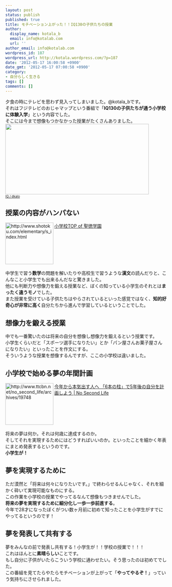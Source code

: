 ```yaml
---
layout: post
status: publish
published: true
title: モチベーション上がった！！IQ130の子供たちの授業
author:
  display_name: kotala_b
  email: info@kotalab.com
  url: ''
author_email: info@kotalab.com
wordpress_id: 187
wordpress_url: http://kotala.wordpress.com/?p=187
date: '2012-05-17 16:00:58 +0900'
date_gmt: '2012-05-17 07:00:58 +0900'
category:
- 自分らしく生きる
tags: []
comments: []
---
```

<p>夕食の時にテレビを思わず見入ってしまいました。@kotala_bです。<br />
それはフジテレビのおじゃマップという番組で「<strong>IQ130の子供たちが通う小学校に体験入学</strong>」という内容でした。<br />
そこには今まで想像もつかなかった授業がたくさんありました。<br />
<a href="https://kotalab.com/wp-content/uploads/iq.jpg" target="_blank"><img src="https://kotalab.com/wp-content/uploads/iq.jpg" alt="" title="iq" width="448" height="220" class="alignnone size-full wp-image-1118" /></a><br />
<span style="font-size:10px;"><a title="IQ" href="http://www.flickr.com/photos/dkalo/3031915016/" target="_blank">IQ / dkalo</a></span><br />
<!--more--></p>
<h2>授業の内容がハンパない</h2>
<p><a href="http://www.shotoku.com/elementary/s_index.html" target="_blank"><img title="小学校TOP of 聖徳学園" src="http://capture.heartrails.com/150x130?http://www.shotoku.com/elementary/s_index.html" alt="http://www.shotoku.com/elementary/s_index.html" width="150" height="130" align="left" /></a><a href="http://www.shotoku.com/elementary/s_index.html" title="小学校TOP of 聖徳学園" target="_blank">小学校TOP of 聖徳学園</a><br style="clear:both;" /><br />
中学生で習う<strong>数学</strong>の問題を解いたりや高校生で習うような<strong>漢文</strong>の読んだりと、こんなこと小学生でも出来るんだなと驚きました。<br />
他にも判断力や想像力を鍛える授業など、ぼくの知っている小学生のそれとは<strong>まったく違うモノ</strong>でした。<br />
また授業を受けている子供たちはやらされているといった感覚ではなく、<strong>知的好奇心が非常に高く</strong>自分たちから進んで学習しているということでした。</p>
<h2>想像力を鍛える授業</h2>
<p>中でも一番驚いたのは将来の自分を想像し想像力を鍛えるという授業です。<br />
小学生くらいだと「スポーツ選手になりたい」とか「パン屋さんお菓子屋さんになりたい」といったことを作文にする。<br />
そういうような授業を想像するんですが、ここの小学校は違いました。</p>
<h2>小学校で始める夢の年間計画</h2>
<p><a href="http://www.ttcbn.net/no_second_life/archives/19748" target="_blank"><img title="今年から本気出す人へ 「6本の柱」で5年後の自分を計画しよう | No Second Life" src="http://capture.heartrails.com/150x130?http://www.ttcbn.net/no_second_life/archives/19748" alt="http://www.ttcbn.net/no_second_life/archives/19748" width="150" height="130" align="left" /></a><a href="http://www.ttcbn.net/no_second_life/archives/19748" title="今年から本気出す人へ 「6本の柱」で5年後の自分を計画しよう | No Second Life" target="_blank">今年から本気出す人へ 「6本の柱」で5年後の自分を計画しよう | No Second Life</a><br style="clear:both;" /><br />
将来の夢は何か。それは何歳に達成するのか。<br />
そしてそれを実現するためにはどうすればいいのか。といったことを細かく年表にまとめ発表するというのです。<br />
<strong>小学生が！</strong></p>
<h2>夢を実現するために</h2>
<p>ただ漠然と「将来は何々になりたいです。」で終わらせるんじゃなく、それを細かく砕いて実現可能なものにする。<br />
この作業を小学校の授業でやってるなんて想像もつきませんでした。<br />
<strong>将来の夢を実現するために細分化し一歩一歩前進する</strong>。<br />
今年で28才になったぼくがつい数ヶ月前に初めて知ったことを小学生がすでにやってるというのです！</p>
<h2>夢を発表して共有する</h2>
<p>夢をみんなの前で発表し共有する！小学生が！！学校の授業で！！！<br />
これはほんとに<strong>素晴らしい</strong>ことです。<br />
もし自分に子供がいたらこういう学校に通わせたい。そう思ったのは初めてでした。<br />
この番組を見てたらやたらモチベーションが上がって「<strong>やってやるぞ！</strong>」っていう気持ちにさせられました。</p>
